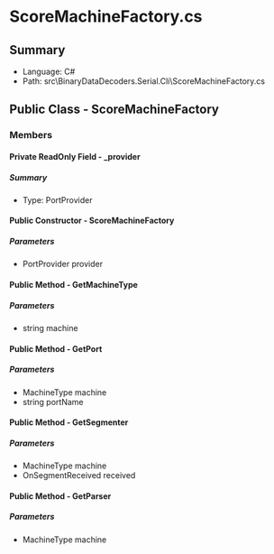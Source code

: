 ﻿# ScoreMachineFactory.cs

## Summary

* Language: C#
* Path: src\BinaryDataDecoders.Serial.Cli\ScoreMachineFactory.cs

## Public Class - ScoreMachineFactory

### Members

#### Private ReadOnly Field - _provider

##### Summary

 * Type: PortProvider 

#### Public Constructor - ScoreMachineFactory

#####  Parameters

 - PortProvider provider 

#### Public Method - GetMachineType

#####  Parameters

 - string machine 

#### Public Method - GetPort

#####  Parameters

 - MachineType machine 
 - string portName 

#### Public Method - GetSegmenter

#####  Parameters

 - MachineType machine 
 - OnSegmentReceived received 

#### Public Method - GetParser

#####  Parameters

 - MachineType machine 

